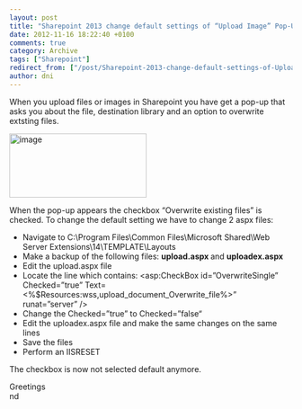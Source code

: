 ```yaml
---
layout: post
title: "Sharepoint 2013 change default settings of “Upload Image” Pop-Up"
date: 2012-11-16 18:22:40 +0100
comments: true
category: Archive
tags: ["Sharepoint"]
redirect_from: ["/post/Sharepoint-2013-change-default-settings-of-Upload-Image-Pop-Up", "/post/sharepoint-2013-change-default-settings-of-upload-image-pop-up"]
author: dni
---
```

<!-- more -->
<p>When you upload files or images in Sharepoint you have get a pop-up that asks you about the file, destination library and an option to overwrite extsting files.</p>  <p><a href="/assets/archive/image_466.png"><img title="image" style="border-top: 0px; border-right: 0px; background-image: none; border-bottom: 0px; padding-top: 0px; padding-left: 0px; margin: 0px; border-left: 0px; display: inline; padding-right: 0px" border="0" alt="image" src="/assets/archive/image_thumb_464.png" width="244" height="114" /></a></p>  <p>When the pop-up appears the checkbox “Overwrite existing files” is checked. To change the default setting we have to change 2 aspx files:</p>  <ul>   <li>Navigate to C:\Program Files\Common Files\Microsoft Shared\Web Server Extensions\14\TEMPLATE\Layouts</li>    <li>Make a backup of the following files: <strong>upload.aspx </strong>and <strong>uploadex.aspx</strong></li>    <li>Edit the upload.aspx file</li>    <li>Locate the line which contains: &lt;asp:CheckBox id=”OverwriteSingle” Checked=”true” Text=&lt;%$Resources:wss,upload_document_Overwrite_file%&gt;” runat=”server” /&gt;</li>    <li>Change the Checked=”true” to Checked=”false“</li>    <li>Edit the uploadex.aspx file and make the same changes on the same lines</li>    <li>Save the files</li>    <li>Perform an IISRESET</li> </ul>  <p>The checkbox is now not selected default anymore.</p>  <p>Greetings   <br />nd</p>

